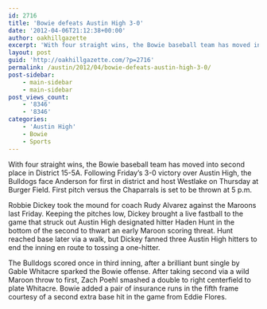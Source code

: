 ```yaml
---
id: 2716
title: 'Bowie defeats Austin High 3-0'
date: '2012-04-06T21:12:38+00:00'
author: oakhillgazette
excerpt: 'With four straight wins, the Bowie baseball team has moved into second place in District 15-5A. Following Friday’s 3-0 victory over Austin High, the Bulldogs face Anderson for first in district and host Westlake on Thursday at Burger Field. First pitch versus the Chaparrals is set to be thrown at 5 p.m.'
layout: post
guid: 'http://oakhillgazette.com/?p=2716'
permalink: /austin/2012/04/bowie-defeats-austin-high-3-0/
post-sidebar:
    - main-sidebar
    - main-sidebar
post_views_count:
    - '8346'
    - '8346'
categories:
    - 'Austin High'
    - Bowie
    - Sports
---
```


With four straight wins, the Bowie baseball team has moved into second place in District 15-5A. Following Friday’s 3-0 victory over Austin High, the Bulldogs face Anderson for first in district and host Westlake on Thursday at Burger Field. First pitch versus the Chaparrals is set to be thrown at 5 p.m.

Robbie Dickey took the mound for coach Rudy Alvarez against the Maroons last Friday. Keeping the pitches low, Dickey brought a live fastball to the game that struck out Austin High designated hitter Haden Hunt in the bottom of the second to thwart an early Maroon scoring threat. Hunt reached base later via a walk, but Dickey fanned three Austin High hitters to end the inning en route to tossing a one-hitter.

The Bulldogs scored once in third inning, after a brilliant bunt single by Gable Whitacre sparked the Bowie offense. After taking second via a wild Maroon throw to first, Zach Poehl smashed a double to right centerfield to plate Whitacre. Bowie added a pair of insurance runs in the fifth frame courtesy of a second extra base hit in the game from Eddie Flores.